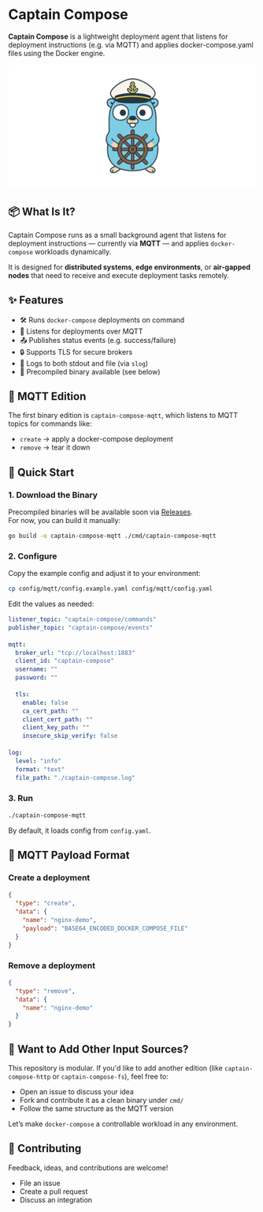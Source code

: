# Captain Compose

**Captain Compose** is a lightweight deployment agent that listens for deployment instructions (e.g. via MQTT) and applies docker-compose.yaml files using the Docker engine.

![Captain Compose Banner](captain-compose-banner.png)

## 📦 What Is It?

Captain Compose runs as a small background agent that listens for deployment instructions — currently via **MQTT** — and applies `docker-compose` workloads dynamically.

It is designed for **distributed systems**, **edge environments**, or **air-gapped nodes** that need to receive and execute deployment tasks remotely.

## ✨ Features

- 🛠 Runs `docker-compose` deployments on command
- 📡 Listens for deployments over MQTT
- 📤 Publishes status events (e.g. success/failure)
- 🔒 Supports TLS for secure brokers
- 📂 Logs to both stdout and file (via `slog`)
- 🚀 Precompiled binary available (see below)

## 🧪 MQTT Edition

The first binary edition is `captain-compose-mqtt`, which listens to MQTT topics for commands like:

- `create` → apply a docker-compose deployment
- `remove` → tear it down

## 🧰 Quick Start

### 1. Download the Binary

Precompiled binaries will be available soon via [Releases](https://github.com/your-org/captain-compose/releases).  
For now, you can build it manually:

```bash
go build -o captain-compose-mqtt ./cmd/captain-compose-mqtt
```

### 2. Configure

Copy the example config and adjust it to your environment:

```bash
cp config/mqtt/config.example.yaml config/mqtt/config.yaml
```

Edit the values as needed:

```yaml
listener_topic: "captain-compose/commands"
publisher_topic: "captain-compose/events"

mqtt:
  broker_url: "tcp://localhost:1883"
  client_id: "captain-compose"
  username: ""
  password: ""

  tls:
    enable: false
    ca_cert_path: ""
    client_cert_path: ""
    client_key_path: ""
    insecure_skip_verify: false

log:
  level: "info"
  format: "text"
  file_path: "./captain-compose.log"
```

### 3. Run

```bash
./captain-compose-mqtt
```

By default, it loads config from `config.yaml`.

## 🔁 MQTT Payload Format

### Create a deployment

```json
{
  "type": "create",
  "data": {
    "name": "nginx-demo",
    "payload": "BASE64_ENCODED_DOCKER_COMPOSE_FILE"
  }
}
```

### Remove a deployment

```json
{
  "type": "remove",
  "data": {
    "name": "nginx-demo"
  }
}
```

## 🧩 Want to Add Other Input Sources?

This repository is modular. If you'd like to add another edition (like `captain-compose-http` or `captain-compose-fs`), feel free to:

- Open an issue to discuss your idea
- Fork and contribute it as a clean binary under `cmd/`
- Follow the same structure as the MQTT version

Let’s make `docker-compose` a controllable workload in any environment.

## 🤝 Contributing

Feedback, ideas, and contributions are welcome!

- File an issue
- Create a pull request
- Discuss an integration
